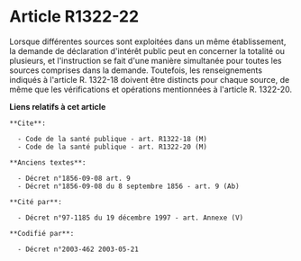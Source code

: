 # Article R1322-22

Lorsque différentes sources sont exploitées dans un même établissement, la demande de déclaration d'intérêt public peut en
concerner la totalité ou plusieurs, et l'instruction se fait d'une manière simultanée pour toutes les sources comprises dans
la demande. Toutefois, les renseignements indiqués à l'article R. 1322-18 doivent être distincts pour chaque source, de même
que les vérifications et opérations mentionnées à l'article R. 1322-20.

**Liens relatifs à cet article**

	**Cite**:

	  - Code de la santé publique - art. R1322-18 (M)
	  - Code de la santé publique - art. R1322-20 (M)

	**Anciens textes**:

	  - Décret n°1856-09-08 art. 9
	  - Décret n°1856-09-08 du 8 septembre 1856 - art. 9 (Ab)

	**Cité par**:

	  - Décret n°97-1185 du 19 décembre 1997 - art. Annexe (V)

	**Codifié par**:

	  - Décret n°2003-462 2003-05-21

